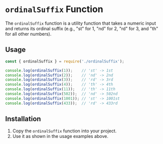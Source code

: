 # `ordinalSuffix` Function

The `ordinalSuffix` function is a utility function that takes a numeric input and returns its ordinal suffix (e.g., "st" for 1, "nd" for 2, "rd" for 3, and "th" for all other numbers).

## Usage

```javascript
const { ordinalSuffix } = require('./ordinalSuffix');

console.log(ordinalSuffix(1));    // 'st' -> 1st
console.log(ordinalSuffix(2));    // 'nd' -> 2nd
console.log(ordinalSuffix(3));    // 'rd' -> 3rd
console.log(ordinalSuffix(4));    // 'th' -> 4th
console.log(ordinalSuffix(11));   // 'th' -> 11th
console.log(ordinalSuffix(502));  // 'nd' -> 502nd
console.log(ordinalSuffix(1001)); // 'st' -> 1001st
console.log(ordinalSuffix(433));  // 'rd' -> 433rd
```

## Installation

1. Copy the `ordinalSuffix` function into your project.
2. Use it as shown in the usage examples above.
